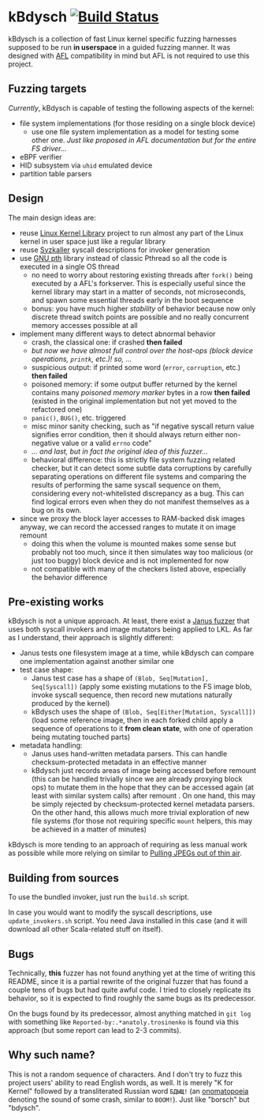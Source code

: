 # kBdysch [![Build Status](https://travis-ci.org/atrosinenko/kbdysch.svg?branch=master)](https://travis-ci.org/atrosinenko/kbdysch)

kBdysch is a collection of fast Linux kernel specific fuzzing harnesses supposed to be run **in userspace** in a guided fuzzing manner.
It was designed with [AFL](https://github.com/google/AFL) compatibility in mind but AFL is not required to use this project.

## Fuzzing targets

_Currently_, kBdysch is capable of testing the following aspects of the kernel:
* file system implementations (for those residing on a single block device)
  * use one file system implementation as a model for testing some other one. _Just like proposed in AFL documentation but for the entire FS driver..._
* eBPF verifier
* HID subsystem via `uhid` emulated device
* partition table parsers

## Design

The main design ideas are:
* reuse [Linux Kernel Library](https://github.com/lkl/linux) project to run almost any part of the Linux kernel in user space just like a regular library
* reuse [Syzkaller](https://github.com/google/syzkaller) syscall descriptions for invoker generation
* use [GNU pth](https://www.gnu.org/software/pth/) library instead of classic Pthread so all the code is executed in a single OS thread
  * no need to worry about restoring existing threads after `fork()` being executed by a AFL's forkserver.
    This is especially useful since the kernel library may start in a matter of seconds, not microseconds, 
    and spawn some essential threads early in the boot sequence
  * bonus: you have much higher *stability* of behavior because now only discrete thread switch points are possible
    and no really concurrent memory accesses possible at all
* implement many different ways to detect abnormal behavior
  * crash, the classical one: if crashed **then failed**
  * _but now we have almost full control over the host-ops (block device operations, `printk`, etc.)! so, ..._
  * suspicious output: if printed some word (`error`, `corruption`, etc.) **then failed**
  * poisoned memory: if some output buffer returned by the kernel contains many _poisoned memory marker_
    bytes in a row **then failed** (existed in the original implementation but not yet moved to the refactored one)
  * `panic()`, `BUG()`, etc. triggered
  * misc minor sanity checking, such as "if negative syscall return value signifies error condition,
    then it should always return either non-negative value or a valid `errno` code"
  * _... and last, but in fact the original idea of this fuzzer..._
  * behavioral difference: this is strictly file system fuzzing related checker, but it can detect
    some subtle data corruptions by carefully separating operations on different file systems and comparing 
    the results of performing the same syscall sequence on them, considering every not-whitelisted discrepancy
    as a bug. This can find logical errors even when they do not manifest themselves as a bug on its own.
* since we proxy the block layer accesses to RAM-backed disk images anyway, we can record the accessed ranges
  to mutate it on image remount
  * doing this when the volume is mounted makes some sense but probably not too much, since it then simulates
    way too malicious (or just too buggy) block device and is not implemented for now
  * not compatible with many of the checkers listed above, especially the behavior difference

## Pre-existing works

kBdysch is not a unique approach. At least, there exist a [Janus fuzzer](https://github.com/sslab-gatech/janus) that uses both syscall invokers
and image mutators being applied to LKL. As far as I understand, their approach is slightly different:
* Janus tests one filesystem image at a time, while kBdysch can compare one implementation against another similar one
* test case shape:
  * Janus test case has a shape of `(Blob, Seq[Mutation], Seq[Syscall])` (apply some existing mutations
  to the FS image blob, invoke syscall sequence, then record new mutations naturally produced by the kernel)
  * kBdysch uses the shape of `(Blob, Seq[Either[Mutation, Syscall]])` (load some reference image,
  then in each forked child apply a sequence of operations to it **from clean state**, with one of operation being mutating
  touched parts)
* metadata handling:
  * Janus uses hand-written metadata parsers. This can handle checksum-protected metadata in an effective manner
  * kBdysch just records areas of image being accessed before remount (this can be handled trivially
    since we are already proxying block ops) to mutate them in the hope that they can be accessed again
    (at least with similar system calls) after remount . On one hand, this may be simply rejected by checksum-protected
    kernel metadata parsers. On the other hand, this allows much more trivial exploration of new file systems 
    (for those not requiring specific `mount` helpers, this may be achieved in a matter of minutes)

kBdysch is more tending to an approach of requiring as less manual work as possible while more relying on
similar to [Pulling JPEGs out of thin air](https://lcamtuf.blogspot.com/2014/11/pulling-jpegs-out-of-thin-air.html).

## Building from sources

To use the bundled invoker, just run the `build.sh` script.

In case you would want to modify the syscall descriptions, use `update_invokers.sh` script. You need Java installed in this case (and it will download all other Scala-related stuff on itself).

## Bugs

Technically, **this** fuzzer has not found anything yet at the time of writing this README, since it is
a partial rewrite of the original fuzzer that has found a couple tens of bugs but had quite awful code.
I tried to closely replicate its behavior, so it is expected to find roughly the same bugs as its predecessor.

On the bugs found by its predecessor, almost anything matched in `git log` with something like
`Reported-by:.*anatoly.trosinenko` is found via this approach (but some report can lead to 2-3 commits).

## Why such name?

This is not a random sequence of characters. 
And I don't try to fuzz this project users' ability to read English words, as well.
It is merely "K for Kernel" followed by a transliterated Russian word `БДЫЩ!` 
(an [onomatopoeia](https://en.wikipedia.org/wiki/Onomatopoeia) denoting the sound of some crash, similar to `BOOM!`).
Just like "borsch" but "bdysch".
